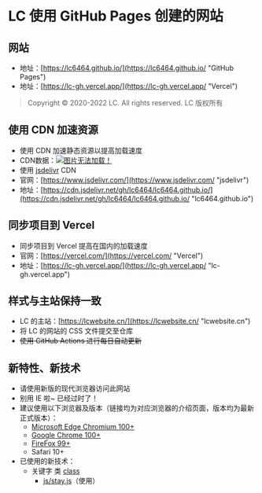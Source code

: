 # LC 使用 GitHub Pages 创建的网站
## 网站
- 地址：[https://lc6464.github.io/](https://lc6464.github.io/ "GitHub Pages")
- 地址：[https://lc-gh.vercel.app/](https://lc-gh.vercel.app/ "Vercel")
> Copyright © 2020-2022 LC. All rights reserved.   LC 版权所有

## 使用 CDN 加速资源
- 使用 CDN 加速静态资源以提高加载速度
- CDN数据：[![图片无法加载！](https://data.jsdelivr.com/v1/package/gh/lc6464/lc6464.github.io/badge "CDN 数据")](https://www.jsdelivr.com/package/gh/lc6464/lc6464.github.io)
- 使用 [jsdelivr](https://www.jsdelivr.com/ "jsdelivr") CDN
- 官网：[https://www.jsdelivr.com/](https://www.jsdelivr.com/ "jsdelivr")
- 地址：[https://cdn.jsdelivr.net/gh/lc6464/lc6464.github.io/](https://cdn.jsdelivr.net/gh/lc6464/lc6464.github.io/ "lc6464.github.io")

## 同步项目到 Vercel
- 同步项目到 Vercel 提高在国内的加载速度
- 官网：[https://vercel.com/](https://vercel.com/ "Vercel")
- 地址：[https://lc-gh.vercel.app/](https://lc-gh.vercel.app/ "lc-gh.vercel.app")

## 样式与主站保持一致
- LC 的主站：[https://lcwebsite.cn/](https://lcwebsite.cn/ "lcwebsite.cn")
- 将 LC 的网站的 CSS 文件提交至仓库
- ~~使用 GitHub Actions 进行每日自动更新~~

## 新特性、新技术
- 请使用新版的现代浏览器访问此网站
- 别用 IE 啦~ 已经过时了！
- 建议使用以下浏览器及版本（链接均为对应浏览器的介绍页面，版本均为最新正式版本）：
  - [Microsoft Edge Chromium 100+](https://www.microsoft.com/zh-cn/edge/ "Microsoft Edge 介绍页")
  - [Google Chrome 100+](https://www.google.cn/chrome/ "Google Chrome 介绍页")
  - [FireFox 99+](https://www.firefox.com.cn/ "FireFox 介绍页")
  - Safari 10+
- 已使用的新技术：
  - 关键字 类 [class](https://developer.mozilla.org/zh-CN/docs/Web/JavaScript/Reference/Statements/class "class [MDN]")
    - [js/stay.js](js/stay.js "stay.js")（使用）